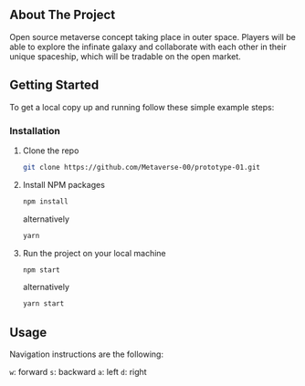 ## About The Project

Open source metaverse concept taking place in outer space. Players will be able to explore the infinate galaxy and collaborate with each other in their unique spaceship, which will be tradable on the open market. 

## Getting Started

To get a local copy up and running follow these simple example steps:

### Installation

1. Clone the repo
   ```sh
   git clone https://github.com/Metaverse-00/prototype-01.git
   ```
2. Install NPM packages
   ```sh
   npm install
   ```
   alternatively
   ```sh
   yarn
   ```
3. Run the project on your local machine
   ```sh
   npm start
   ```
   alternatively
   ```sh
   yarn start
   ```

## Usage

Navigation instructions are the following:

`w`: forward
`s`: backward
`a`: left
`d`: right
